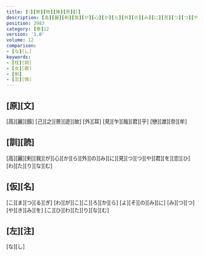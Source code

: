 ```yaml
---
title: [（][寄][物][陳][思][）]
description: [高][麗][剣][我][が][心][か][ら][外][の][み][に][見][つ][つ][や][君][を][恋][ひ][わ][た][り][な][む]
position: 2983
category: [巻]12
version: '1.0'
volume: 12
comparison:
- [な][し]
keywords:
- [枕][詞]
- [女][歌]
- [剣]
- [恋][情]
---
```


## [原][文]

[高][麗][劔] [己][之][景][迹][故] [外][耳] [見][乍][哉][君][乎] [戀][渡][奈][牟]

## [訓][読]

[高][麗][剣][我][が][心][か][ら][外][の][み][に][見][つ][つ][や][君][を][恋][ひ][わ][た][り][な][む]

## [仮][名]

[こ][ま][つ][る][ぎ] [わ][が][こ][こ][ろ][か][ら] [よ][そ][の][み][に] [み][つ][つ][や][き][み][を] [こ][ひ][わ][た][り][な][む]

## [左][注]

[な][し]
